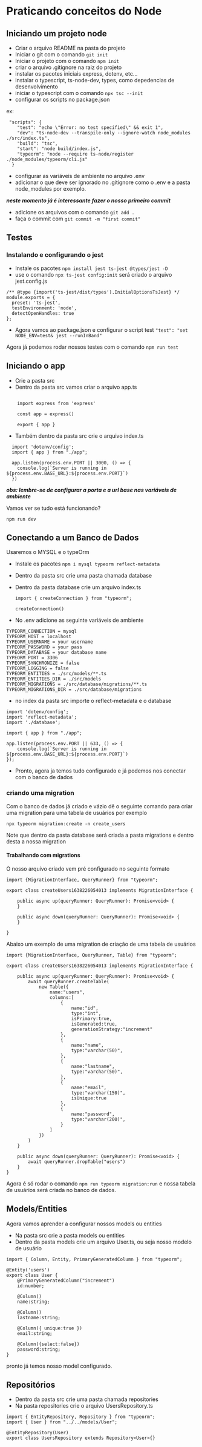 # Praticando conceitos do Node

## Iniciando um projeto node

- Criar o arquivo README na pasta do projeto
- Iniciar o git com o comando `` git init ``
- Iniciar o projeto com o comando `` npm init ``
- criar o arquivo .gitignore na raiz do projeto
- instalar os pacotes iniciais express, dotenv, etc...
- instalar o typescript, ts-node-dev, types, como depedencias de desenvolvimento
- iniciar o typescript com o comando `` npx tsc --init ``
- configurar os scripts no package.json

ex:

``` scripts
 "scripts": {
    "test": "echo \"Error: no test specified\" && exit 1",
    "dev": "ts-node-dev --transpile-only --ignore-watch node_modules ./src/index.ts",
    "build": "tsc",
    "start": "node build/index.js",
    "typeorm": "node --require ts-node/register ./node_modules/typeorm/cli.js"
  }
```

- configurar as variáveis de ambiente no arquivo .env
- adicionar o que deve ser ignorado no .gitignore como o .env e a pasta node_modules por exemplo.

***neste momento já é interessante fazer o nosso primeiro commit***

- adicione os arquivos com o comando `` git add . ``
- faça o commit com `` git commit -m "first commit" ``

## Testes

### Instalando e configurando o jest

- Instale os pacotes ``npm install jest ts-jest @types/jest -D``
- use o comando ``npx ts-jest config:init``
  será criado o arquivo jest.config.js

```jest.config
/** @type {import('ts-jest/dist/types').InitialOptionsTsJest} */
module.exports = {
  preset: 'ts-jest',
  testEnvironment: 'node',
  detectOpenHandles: true
};
```

- Agora vamos ao package.json e configurar o script test
  `` "test": "set NODE_ENV=test& jest --runInBand" ``

Agora já podemos rodar nossos testes com o comando `` npm run test ``

## Iniciando o app

- Crie a pasta src
- Dentro da pasta src vamos criar o arquivo app.ts
  
```App

    import express from 'express'

    const app = express()

    export { app }

```

- Também dentro da pasta src crie o arquivo index.ts
  
```Index
  import 'dotenv/config';
  import { app } from "./app";

  app.listen(process.env.PORT || 3000, () => {
    console.log(`Server is running in ${process.env.BASE_URL}:${process.env.PORT}`)
  })
```

***obs: lembre-se de configurar a porta e a url base nas variáveis de ambiente***

Vamos ver se tudo está funcionando?

``npm run dev``

## Conectando a um Banco de Dados

Usaremos o MYSQL e o typeOrm

- Instale os pacotes ``npm i mysql typeorm reflect-metadata``
- Dentro da pasta src crie uma pasta chamada database
- Dentro da pasta database crie um arquivo index.ts

  ```connection
  import { createConnection } from "typeorm";

  createConnection()
  ```

- No .env adicione as seguinte variáveis de ambiente

```variáveis
TYPEORM_CONNECTION = mysql
TYPEORM_HOST = localhost
TYPEORM_USERNAME = your username
TYPEORM_PASSWORD = your pass
TYPEORM_DATABASE = your database name
TYPEORM_PORT = 3306
TYPEORM_SYNCHRONIZE = false
TYPEORM_LOGGING = false
TYPEORM_ENTITIES = ./src/models/**.ts
TYPEORM_ENTITIES_DIR = ./src/models
TYPEORM_MIGRATIONS = ./src/database/migrations/**.ts
TYPEORM_MIGRATIONS_DIR = ./src/database/migrations
```

- no index da pasta src importe o reflect-metadata e o database

```index
import 'dotenv/config';
import 'reflect-metadata';
import './database';

import { app } from "./app";

app.listen(process.env.PORT || 633, () => {
    console.log(`Server is running in ${process.env.BASE_URL}:${process.env.PORT}`)
});
```

- Pronto, agora ja temos tudo configurado e já podemos nos conectar com o banco de dados

### criando uma migration

Com o banco de dados já criado e vázio dê o seguinte comando para criar uma migration para uma tabela de usuários por exemplo

``npx typeorm migration:create -n create_users``

Note que dentro da pasta database será criada a pasta migrations e dentro desta a nossa migration

#### Trabalhando com migrations

O nosso arquivo criado vem pré configurado no seguinte formato

```migration
import {MigrationInterface, QueryRunner} from "typeorm";

export class createUsers1638226054013 implements MigrationInterface {

    public async up(queryRunner: QueryRunner): Promise<void> {
    }

    public async down(queryRunner: QueryRunner): Promise<void> {
    }

}
```

Abaixo um exemplo de uma migration de criação de uma tabela de usuários

```users
import {MigrationInterface, QueryRunner, Table} from "typeorm";

export class createUsers1638226054013 implements MigrationInterface {

    public async up(queryRunner: QueryRunner): Promise<void> {
        await queryRunner.createTable(
            new Table({
                name:"users",
                columns:[
                    {
                        name:"id",
                        type:"int",
                        isPrimary:true,
                        isGenerated:true,
                        generationStrategy:"increment"
                    },
                    {
                        name:"name",
                        type:"varchar(50)",
                    },
                    {
                        name:"lastname",
                        type:"varchar(50)",
                    },
                    {
                        name:"email",
                        type:"varchar(150)",
                        isUnique:true
                    },
                    {
                        name:"password",
                        type:"varchar(200)",
                    }
                ]
            })
        )
    }

    public async down(queryRunner: QueryRunner): Promise<void> {
        await queryRunner.dropTable("users")
    }
}
```

Agora é só rodar o comando ``npm run typeorm migration:run`` e nossa tabela de usuários será criada no banco de dados.

## Models/Entities

Agora vamos aprender a configurar nossos models ou entities

- Na pasta src crie a pasta models ou entities
- Dentro da pasta models crie um arquivo User.ts, ou seja nosso modelo de usuário

````User
import { Column, Entity, PrimaryGeneratedColumn } from "typeorm";

@Entity('users')
export class User {
    @PrimaryGeneratedColumn("increment")
    id:number;

    @Column()
    name:string;

    @Column()
    lastname:string;

    @Column({ unique:true })
    email:string;

    @Column({select:false})
    password:string;
}
````

pronto já temos nosso model configurado.

## Repositórios

- Dentro da pasta src crie uma pasta chamada repositories
- Na pasta repositories crie o arquivo UsersRepository.ts

````Repository
import { EntityRepository, Repository } from "typeorm";
import { User } from "../../models/User";

@EntityRepository(User)
export class UsersRepository extends Repository<User>{}
````
